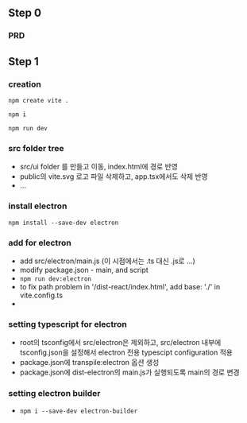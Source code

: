 
## Step 0
### PRD

## Step 1
### creation
``` npm create vite . ```

``` npm i ```

``` npm run dev ```

### src folder tree 
- src/ui folder 를 만들고 이동, index.html에 경로 반영
- public의 vite.svg 로고 파일 삭제하고, app.tsx에서도 삭제 반영
- ...

### install electron
``` npm install --save-dev electron ```

### add for electron
- add src/electron/main.js (이 시점에서는 .ts 대신 .js로 ...)
- modify package.json - main, and script
- ``` npm run dev:electron  ```
- to fix path problem in '/dist-react/index.html', add base: './' in vite.config.ts
-  
### setting typescript for electron
- root의 tsconfig에서 src/electron은 제외하고, src/electron 내부에 tsconfig.json을 설정해서 electron 전용 typescipt configuration 적용
- package.json에 transpile:electron 옵션 생성
- package.json에 dist-electron의 main.js가 실행되도록 main의 경로 변경

### setting electron builder
- ``` npm i --save-dev electron-builder ```